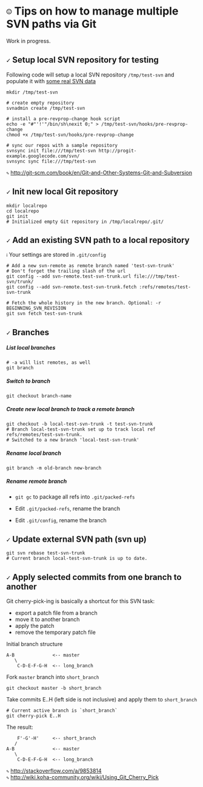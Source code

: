 `☺` Tips on how to manage multiple SVN paths via Git 
====================================================

Work in progress.
  
    
  
  
  


`✓` Setup local SVN repository for testing
------------------------------------------

Following code will setup a local SVN repository `/tmp/test-svn`
and populate it with [some real SVN data](http://progit-example.googlecode.com/svn/)

    mkdir /tmp/test-svn

    # create empty repository
    svnadmin create /tmp/test-svn

    # install a pre-revprop-change hook script
    echo -e "#"'!'"/bin/sh\nexit 0;" > /tmp/test-svn/hooks/pre-revprop-change
    chmod +x /tmp/test-svn/hooks/pre-revprop-change

    # sync our repos with a sample repository
    svnsync init file:///tmp/test-svn http://progit-example.googlecode.com/svn/
    svnsync sync file:///tmp/test-svn

`✎` http://git-scm.com/book/en/Git-and-Other-Systems-Git-and-Subversion




`✓` Init new local Git repository
---------------------------------

    mkdir localrepo
    cd localrepo
    git init
    # Initialized empty Git repository in /tmp/localrepo/.git/




`✓` Add an existing SVN path to a local repository
--------------------------------------------------

`ℹ` Your settings are stored in `.git/config`

    # Add a new svn-remote as remote branch named 'test-svn-trunk'
    # Don't forget the trailing slash of the url
    git config --add svn-remote.test-svn-trunk.url file:///tmp/test-svn/trunk/
    git config --add svn-remote.test-svn-trunk.fetch :refs/remotes/test-svn-trunk

    # Fetch the whole history in the new branch. Optional: -r BEGINNING_SVN_REVISION
    git svn fetch test-svn-trunk




`✓` Branches
------------

##### List local branches

	# -a will list remotes, as well
    git branch


##### Switch to branch

    git checkout branch-name


##### Create new local branch to track a remote branch

    git checkout -b local-test-svn-trunk -t test-svn-trunk
    # Branch local-test-svn-trunk set up to track local ref refs/remotes/test-svn-trunk.
    # Switched to a new branch 'local-test-svn-trunk'


##### Rename local branch

    git branch -m old-branch new-branch


##### Rename remote branch

* `git gc` to package all refs into `.git/packed-refs`

* Edit `.git/packed-refs`, rename the branch

* Edit `.git/config`, rename the branch





`✓` Update external SVN path (svn up)
-------------------------------------

    git svn rebase test-svn-trunk
    # Current branch local-test-svn-trunk is up to date.




`✓` Apply selected commits from one branch to another 
-----------------------------------------------------

Git cherry-pick-ing is basically a shortcut for this SVN task:

* export a patch file from a branch
* move it to another branch
* apply the patch
* remove the temporary patch file

Initial branch structure

    A-B              <-- master
       \
        C-D-E-F-G-H  <-- long_branch

Fork `master` branch into `short_branch`

    git checkout master -b short_branch


Take commits E..H (left side is not inclusive) and apply them to `short_branch`

    # Current active branch is `short_branch`
    git cherry-pick E..H


The result:

        F'-G'-H'     <-- short_branch
       /
    A-B              <-- master
       \
        C-D-E-F-G-H  <-- long_branch

`✎` http://stackoverflow.com/a/9853814  
`✎` http://wiki.koha-community.org/wiki/Using_Git_Cherry_Pick
